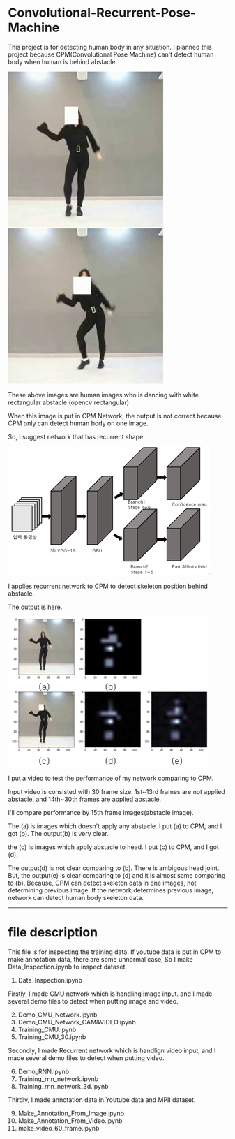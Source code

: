 # Convolutional-Recurrent-Pose-Machine
This project is for detecting human body in any situation. I planned this project because CPM(Convolutional Pose Machine) can't detect human body when human is behind abstacle.


![abstacle image2](/images/15.jpg)
![abstacle image3](/images/0.jpg)

These above images are human images who is dancing with white rectangular abstacle.(opencv rectangular)

When this image is put in CPM Network, the output is not correct because CPM only can detect human body on one image.

So, I suggest network that has recurrent shape.

![network](/images/network.PNG)

I applies recurrent network to CPM to detect skeleton position behind abstacle.

The output is here.

![output](/images/output.PNG)

I put a video to test the performance of my network comparing to CPM.

Input video is consisted with 30 frame size. 1st\~13rd frames are not applied abstacle, and 14th\~30th frames are applied abstacle.

I'll compare performance by 15th frame images(abstacle image).

The (a) is images which doesn't apply any abstacle.
I put (a) to CPM, and I got (b).
The output(b) is very clear.

the (c) is images which apply abstacle to head.
I put (c) to CPM, and I got (d).

The output(d) is not clear comparing to (b). There is ambigous head joint. 
But, the output(e) is clear comparing to (d) and it is almost same comparing to (b).
Because, CPM can detect skeleton data in one images, not determining previous image.
If the network determines previous image, network can detect human body skeleton data.

-------------------------------------------------------------------------------------------
# file description
This file is for inspecting the training data. If youtube data is put in CPM to make annotation data, there are some unnormal case, So I make Data_Inspection.ipynb to inspect dataset.
1. Data_Inspection.ipynb


Firstly, I made CMU network which is handling image input. and I made several demo files to detect when putting image and video.

2. Demo_CMU_Network.ipynb
3. Demo_CMU_Network_CAM&VIDEO.ipynb
4. Training_CMU.ipynb
5. Training_CMU_30.ipynb


Secondly, I made Recurrent network which is handlign video input, and I made several demo files to detect when putting video.

6. Demo_RNN.ipynb
7. Training_rnn_network.ipynb
8. Training_rnn_network_3d.ipynb


Thirdly, I made annotation data in Youtube data and MPII dataset.

9. Make_Annotation_From_Image.ipynb
10. Make_Annotation_From_Video.ipynb
11. make_video_60_frame.ipynb

